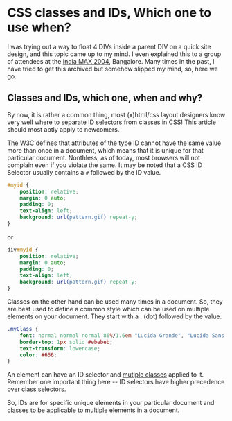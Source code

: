 # CSS classes and IDs, Which one to use when?

I was trying out a way to float 4 DIVs inside a parent DIV on a quick site design, and this topic came up to my mind. I even explained this to a group of attendees at the [India MAX 2004](/2004/macromedia-max-2004-india-chapter/), Bangalore. Many times in the past, I have tried to get this archived but somehow slipped my mind, so, here we go.

## Classes and IDs, which one, when and why?

By now, it is rather a common thing, most (x)html/css layout designers know very well where to separate ID selectors from classes in CSS! This article should most aptly apply to newcomers.

The [W3C](http://www.w3.org/) defines that attributes of the type ID cannot have the same value more than once in a document, which means that it is unique for that particular document. Nonthless, as of today, most browsers will not complain even if you violate the same. It may be noted that a CSS ID Selector usually contains a `#` followed by the ID value.

```css
#myid {
	position: relative;
	margin: 0 auto;
	padding: 0;
	text-align: left;
	background: url(pattern.gif) repeat-y;
}
```

or

```css
div#myid {
	position: relative;
	margin: 0 auto;
	padding: 0;
	text-align: left;
	background: url(pattern.gif) repeat-y;
}
```

Classes on the other hand can be used many times in a document. So, they are best used to define a common style which can be used on multiple elements on your document. They start with a . (dot) followed by the value.

```css
.myClass {
	font: normal normal normal 86%/1.6em "Lucida Grande", "Lucida Sans Unicode";
	border-top: 1px solid #ebebeb;
	text-transform: lowercase;
	color: #666;
}
```

An element can have an ID selector and [mutiple classes](/2004/multiple-class-in-css/) applied to it. Remember one important thing here -- ID selectors have higher precedence over class selectors.

So, IDs are for specific unique elements in your particular document and classes to be applicable to multiple elements in a document.
